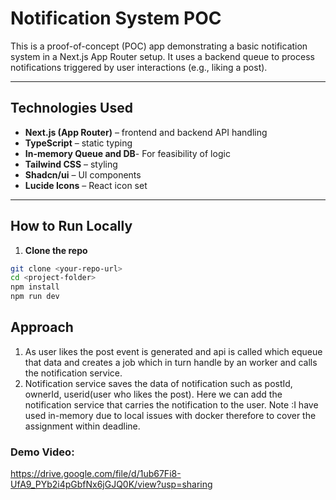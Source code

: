 # Notification System POC

This is a proof-of-concept (POC) app demonstrating a basic notification system in a Next.js App Router setup. It uses a backend queue to process notifications triggered by user interactions (e.g., liking a post).

---

## Technologies Used

- **Next.js (App Router)** – frontend and backend API handling
- **TypeScript** – static typing
- **In-memory Queue and DB**- For feasibility of logic
- **Tailwind CSS** – styling
- **Shadcn/ui** – UI components
- **Lucide Icons** – React icon set

---

## How to Run Locally

1. **Clone the repo**
  ```bash
  git clone <your-repo-url>
  cd <project-folder>
  npm install
  npm run dev
  ```

## Approach

1. As user likes the post event is generated and api is called which equeue that data and creates a job which in turn handle by an worker and calls the notification service. 
2. Notification service saves the data of notification such as postId, ownerId, userid(user who likes the post). Here we can add the notification service that carries the notification to the user.
Note :I have used in-memory due to local issues with docker therefore to cover the assignment within deadline.

### Demo Video: 
https://drive.google.com/file/d/1ub67Fi8-UfA9_PYb2i4pGbfNx6jGJQ0K/view?usp=sharing
